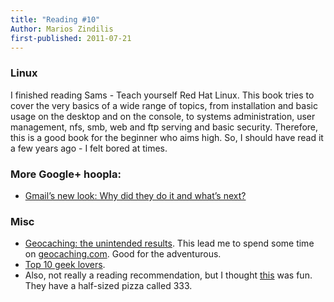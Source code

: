 ```yaml
---
title: "Reading #10"
Author: Marios Zindilis
first-published: 2011-07-21
---
```


<h3>Linux</h3>
I finished reading Sams - Teach yourself Red Hat Linux. This book tries to cover the very basics of a wide range of topics, from installation and basic usage on the desktop and on the console, to systems administration, user management, nfs, smb, web and ftp serving and basic security. Therefore, this is a good book for the beginner who aims high. So, I should have read it a few years ago - I felt bored at times.

<h3>More Google+ hoopla:</h3>
<ul><li><a href="http://www.techrepublic.com/blog/google-in-the-enterprise/gmail-8217s-new-look-why-did-they-do-it-and-what-8217s-next/174">Gmail’s new look: Why did they do it and what’s next?</a></li>
</ul>
<h3>Misc</h3>
<ul><li><a href="http://www.bbc.co.uk/news/uk-england-leeds-14039229">Geocaching: the unintended results</a>. This lead me to spend some time on <a href="http://www.geocaching.com/">geocaching.com</a>. Good for the adventurous.</li>
<li><a href="http://asia.cnet.com/top-10-geek-lovers-61990429.htm">Top 10 geek lovers</a>.</li>
<li>Also, not really a reading recommendation, but I thought <a href="http://hellpizza.com/">this</a> was fun. They have a half-sized pizza called 333.</li>
</ul>
